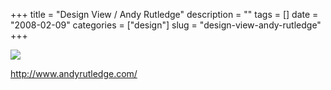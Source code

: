 +++
title = "Design View / Andy Rutledge"
description = ""
tags = []
date = "2008-02-09"
categories = ["design"]
slug = "design-view-andy-rutledge"
+++


 

  <div id="screens-thumbs" class="clearfix">
    <div class="txt-center" id="design-submission"><a href="http://www.andyrutledge.com/"><img id='bluga-thumbnail-976' class='bluga-thumbnail large' src='//konigi.com/media/bluga/
wt47f27ef56f840_0.jpg'/></a></div>  
  </div>   
<p><a href="http://www.andyrutledge.com/">http://www.andyrutledge.com/</a></p>




